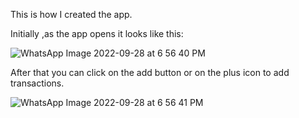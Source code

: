 This is how I created the app.

Initially ,as the app opens it looks like this:

![WhatsApp Image 2022-09-28 at 6 56 40 PM](https://user-images.githubusercontent.com/84428101/192792101-6bb53f8e-f392-464f-ac93-6039abb012a9.jpeg)

After that you can click on the add button or on the plus icon to add transactions.

![WhatsApp Image 2022-09-28 at 6 56 41 PM](https://user-images.githubusercontent.com/84428101/192793271-e5a3a52d-8eed-485f-a1e9-7919c777af26.jpeg)

